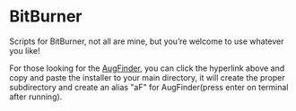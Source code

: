 # BitBurner
Scripts for BitBurner, not all are mine, but you’re welcome to use whatever you like!

For those looking for the [AugFinder](https://github.com/TheeWingman/BitBurner/blob/b4487d07deda7716e605b5a30ac07d9f44898179/AugFinder/aFInstaller.js), you can click the hyperlink above and copy and paste the installer to your main directory, it will create the proper subdirectory and create an alias "aF" for AugFinder(press enter on terminal after running). 
